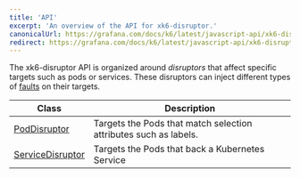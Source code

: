 ```yaml
---
title: 'API'
excerpt: 'An overview of the API for xk6-disruptor.'
canonicalUrl: https://grafana.com/docs/k6/latest/javascript-api/xk6-disruptor/
redirect: https://grafana.com/docs/k6/latest/javascript-api/xk6-disruptor/
---
```


The xk6-disruptor API is organized around _disruptors_ that affect specific targets such as pods or services. These disruptors can inject different types of [faults](/javascript-api/xk6-disruptor/api/faults) on their targets.

| Class | Description |
| ----- | ----------- |
| [PodDisruptor](/javascript-api/xk6-disruptor/api/poddisruptor) | Targets the  Pods that match selection attributes such as labels.|
| [ServiceDisruptor](/javascript-api/xk6-disruptor/api/servicedisruptor) | Targets the Pods that back a Kubernetes Service |